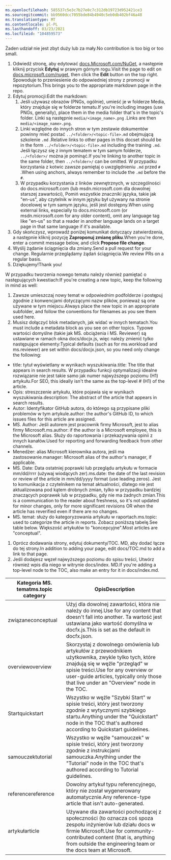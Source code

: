 ```yaml
---
ms.openlocfilehash: 585537c5e3c7b27e0c7c312db19723d952421ce3
ms.sourcegitcommit: bb9560dcc7055bde84b4940c5eb0db402bf46a48
ms.translationtype: MT
ms.contentlocale: pl-PL
ms.lasthandoff: 03/23/2021
ms.locfileid: "104859573"
---
```

<span data-ttu-id="fb19b-101">Żaden udział nie jest zbyt duży lub za mały.</span><span class="sxs-lookup"><span data-stu-id="fb19b-101">No contribution is too big or too small.</span></span>

1. <span data-ttu-id="fb19b-102">Odwiedź stronę, aby edytować [docs.Microsoft.com/NuGet](https://docs.microsoft.com/nuget/), a następnie kliknij przycisk **Edytuj** w prawym górnym rogu.</span><span class="sxs-lookup"><span data-stu-id="fb19b-102">Visit the page to edit on [docs.microsoft.com/nuget](https://docs.microsoft.com/nuget/), then click the **Edit** button on the top right.</span></span> <span data-ttu-id="fb19b-103">Spowoduje to przeniesienie do odpowiedniej strony z promocji w repozytorium.</span><span class="sxs-lookup"><span data-stu-id="fb19b-103">This brings you to the appropriate markdown page in the repo.</span></span>
1. <span data-ttu-id="fb19b-104">Edytuj promocji:</span><span class="sxs-lookup"><span data-stu-id="fb19b-104">Edit the markdown:</span></span>
    1. <span data-ttu-id="fb19b-105">Jeśli używasz obrazów (PNGs, ogólnie), umieść je w folderze Media, który znajduje się w folderze tematu.</span><span class="sxs-lookup"><span data-stu-id="fb19b-105">If you're including images (use PNGs, generally), place them in the media folder that's in the topic's folder.</span></span> <span data-ttu-id="fb19b-106">Linki są następnie `media/<image_name>.png` .</span><span class="sxs-lookup"><span data-stu-id="fb19b-106">Links are then `media/<image_name>.png`.</span></span>
    1. <span data-ttu-id="fb19b-107">Linki względne do innych stron w tym zestawie dokumentów powinny mieć postać `../<folder>/<topic-file>.md` obejmującą szkolenie `.md` .</span><span class="sxs-lookup"><span data-stu-id="fb19b-107">Relative links to other pages in this docset should be in the form `../<folder>/<topic-file>.md` including the training `.md`.</span></span> <span data-ttu-id="fb19b-108">Jeśli łączysz się z innym tematem w tym samym folderze, `../<folder>/` można je pominąć.</span><span class="sxs-lookup"><span data-stu-id="fb19b-108">If you're linking to another topic in the same folder, then `../<folder>/` can be omitted.</span></span> <span data-ttu-id="fb19b-109">W przypadku korzystania z kotwic zawsze pamiętaj o uwzględnieniu `.md` przed `#` .</span><span class="sxs-lookup"><span data-stu-id="fb19b-109">When using anchors, always remember to include the `.md` before the `#`.</span></span>
    1. <span data-ttu-id="fb19b-110">W przypadku korzystania z linków zewnętrznych, w szczególności do docs.microsoft.com (lub msdn.microsoft.com dla dowolnej starszej zawartości), Pomiń wszystkie znaczniki języka, takie jak "en-us", aby czytelnik w innym języku był używany na stronie docelowej w tym samym języku, jeśli jest dostępny.</span><span class="sxs-lookup"><span data-stu-id="fb19b-110">When using external links, especially to docs.microsoft.com (or msdn.microsoft.com for any older content), omit any language tag like "en-us" so that a reader in another language lands on a target page in that same language if it's available.</span></span>
1. <span data-ttu-id="fb19b-111">Gdy skończysz, wprowadź poniżej komunikat dotyczący zatwierdzenia, a następnie kliknij pozycję **Zaproponuj zmianę pliku**.</span><span class="sxs-lookup"><span data-stu-id="fb19b-111">When you're done, enter a commit message below, and click **Propose file change**.</span></span>
1. <span data-ttu-id="fb19b-112">Wyślij żądanie ściągnięcia dla zmiany.</span><span class="sxs-lookup"><span data-stu-id="fb19b-112">Send a pull request for your change.</span></span> <span data-ttu-id="fb19b-113">Regularnie przeglądamy żądań ściągnięcia.</span><span class="sxs-lookup"><span data-stu-id="fb19b-113">We review PRs on a regular basis.</span></span>
1. <span data-ttu-id="fb19b-114">Dziękujemy!</span><span class="sxs-lookup"><span data-stu-id="fb19b-114">Thank you!</span></span>

<span data-ttu-id="fb19b-115">W przypadku tworzenia nowego tematu należy również pamiętać o następujących kwestiach:</span><span class="sxs-lookup"><span data-stu-id="fb19b-115">If you're creating a new topic, keep the following in mind as well:</span></span>

1. <span data-ttu-id="fb19b-116">Zawsze umieszczaj nowy temat w odpowiednim podfolderze i postępuj zgodnie z konwencjami dotyczącymi nazw plików, ponieważ są one używane w tym miejscu.</span><span class="sxs-lookup"><span data-stu-id="fb19b-116">Always place the new topic in an appropriate subfolder, and follow the conventions for filenames as you see them used here.</span></span>
1. <span data-ttu-id="fb19b-117">Musisz dołączyć blok metadanych, jak widać w innych tematach.</span><span class="sxs-lookup"><span data-stu-id="fb19b-117">You must include a metadata block as you see on other topics.</span></span> <span data-ttu-id="fb19b-118">Typowe wartości domyślne (takie jak MS. obciążenia i MS. Reviewer) są ustawiane w ramach okna docs/docjx.js, więc należy zmienić tylko następujące elementy:</span><span class="sxs-lookup"><span data-stu-id="fb19b-118">Typical defaults (such as for ms.workload and ms.reviewer) are set within docs/docjx.json, so you need only change the following:</span></span>

  - <span data-ttu-id="fb19b-119">title: tytuł wyświetlany w wynikach wyszukiwania.</span><span class="sxs-lookup"><span data-stu-id="fb19b-119">title: The title that appears in search results.</span></span> <span data-ttu-id="fb19b-120">W przypadku funkcji optymalizacji idealne rozwiązanie nie jest takie samo jak numer najwyższego poziomu (H1) artykułu.</span><span class="sxs-lookup"><span data-stu-id="fb19b-120">For SEO, this ideally isn't the same as the top-level # (H1) of the article.</span></span>
  - <span data-ttu-id="fb19b-121">Opis: streszczenie artykułu, które pojawia się w wynikach wyszukiwania.</span><span class="sxs-lookup"><span data-stu-id="fb19b-121">description: The abstract of the article that appears in search results.</span></span>
  - <span data-ttu-id="fb19b-122">Autor: Identyfikator GitHub autora, do którego są przypisane pliki problemów w tym artykule.</span><span class="sxs-lookup"><span data-stu-id="fb19b-122">author: the author's GitHub ID, to which issues files for this article are assigned.</span></span>
  - <span data-ttu-id="fb19b-123">MS. Author: Jeśli autorem jest pracownik firmy Microsoft, jest to alias firmy Microsoft.</span><span class="sxs-lookup"><span data-stu-id="fb19b-123">ms.author: if the author is a Microsoft employee, this is the Microsoft alias.</span></span> <span data-ttu-id="fb19b-124">Służy do raportowania i przekazywania opinii z innych kanałów.</span><span class="sxs-lookup"><span data-stu-id="fb19b-124">Used for reporting and forwarding feedback from other channels.</span></span>
  - <span data-ttu-id="fb19b-125">Menedżer: alias Microsoft kierownika autora, jeśli ma zastosowanie.</span><span class="sxs-lookup"><span data-stu-id="fb19b-125">manager: Microsoft alias of the author's manager, if applicable.</span></span>
  - <span data-ttu-id="fb19b-126">MS. Date: Data ostatniej poprawki lub przeglądu artykułu w formacie mm/dd/rrrr (używaj wiodących zer).</span><span class="sxs-lookup"><span data-stu-id="fb19b-126">ms.date: the date of the last revision or review of the article in mm/dd/yyyy format (use leading zeros).</span></span> <span data-ttu-id="fb19b-127">Jest to komunikacja z czytelnikem na temat aktualności, dlatego nie jest aktualizowana pod kątem drobnych zmian, tylko w przypadku bardziej znaczących poprawek lub w przypadku, gdy nie ma żadnych zmian.</span><span class="sxs-lookup"><span data-stu-id="fb19b-127">This is a communication to the reader about freshness, so it's not updated for minor changes, only for more significant revisions OR when the article has reverified even if there are no changes.</span></span>
  - <span data-ttu-id="fb19b-128">MS. temat: służy do kategoryzowania artykułu w raportach.</span><span class="sxs-lookup"><span data-stu-id="fb19b-128">ms.topic: used to categorize the article in reports.</span></span> <span data-ttu-id="fb19b-129">Zobacz poniższą tabelę.</span><span class="sxs-lookup"><span data-stu-id="fb19b-129">See table below.</span></span> <span data-ttu-id="fb19b-130">Większość artykułów to "koncepcyjne".</span><span class="sxs-lookup"><span data-stu-id="fb19b-130">Most articles are "conceptual".</span></span> 
1. <span data-ttu-id="fb19b-131">Oprócz dodawania strony, edytuj dokumenty/TOC. MD, aby dodać łącze do tej strony.</span><span class="sxs-lookup"><span data-stu-id="fb19b-131">In addition to adding your page, edit docs/TOC.md to add a link to that page.</span></span>
1. <span data-ttu-id="fb19b-132">Jeśli dodajesz węzeł najwyższego poziomu do spisu treści, Utwórz również wpis dla niego w witrynie docs/index. MD.</span><span class="sxs-lookup"><span data-stu-id="fb19b-132">If you're adding a top-level node to the TOC, also make an entry for it in docs/index.md.</span></span>

| <span data-ttu-id="fb19b-133">Kategoria MS. temat</span><span class="sxs-lookup"><span data-stu-id="fb19b-133">ms.topic category</span></span> | <span data-ttu-id="fb19b-134">Opis</span><span class="sxs-lookup"><span data-stu-id="fb19b-134">Description</span></span> |
| --- | --- |
| <span data-ttu-id="fb19b-135">związane</span><span class="sxs-lookup"><span data-stu-id="fb19b-135">conceptual</span></span> | <span data-ttu-id="fb19b-136">Użyj dla dowolnej zawartości, która nie należy do innej.</span><span class="sxs-lookup"><span data-stu-id="fb19b-136">Use for any content that doesn't fall into another.</span></span> <span data-ttu-id="fb19b-137">Ta wartość jest ustawiana jako wartość domyślna w docfx.js.</span><span class="sxs-lookup"><span data-stu-id="fb19b-137">This is set as the default in docfx.json.</span></span> |
| <span data-ttu-id="fb19b-138">overview</span><span class="sxs-lookup"><span data-stu-id="fb19b-138">overview</span></span> | <span data-ttu-id="fb19b-139">Skorzystaj z dowolnego omówienia lub artykułów z przewodnikiem użytkownika, zwykle tylko tych, które znajdują się w węźle "przegląd" w spisie treści.</span><span class="sxs-lookup"><span data-stu-id="fb19b-139">Use for any overview or user-guide articles, typically only those that live under an "Overview" node in the TOC.</span></span> |
| <span data-ttu-id="fb19b-140">Start</span><span class="sxs-lookup"><span data-stu-id="fb19b-140">quickstart</span></span> | <span data-ttu-id="fb19b-141">Wszystko w węźle "Szybki Start" w spisie treści, który jest tworzony zgodnie z wytycznymi szybkiego startu.</span><span class="sxs-lookup"><span data-stu-id="fb19b-141">Anything under the "Quickstart" node in the TOC that's authored according to Quickstart guidelines.</span></span> |
| <span data-ttu-id="fb19b-142">samouczek</span><span class="sxs-lookup"><span data-stu-id="fb19b-142">tutorial</span></span> | <span data-ttu-id="fb19b-143">Wszystko w węźle "samouczek" w spisie treści, który jest tworzony zgodnie z instrukcjami samouczka.</span><span class="sxs-lookup"><span data-stu-id="fb19b-143">Anything under the "Tutorial" node in the TOC that's authored according to Tutorial guidelines.</span></span> |
| <span data-ttu-id="fb19b-144">reference</span><span class="sxs-lookup"><span data-stu-id="fb19b-144">reference</span></span> | <span data-ttu-id="fb19b-145">Dowolny artykuł typu referencyjnego, który nie został wygenerowany automatycznie.</span><span class="sxs-lookup"><span data-stu-id="fb19b-145">Any reference-type article that isn't auto-generated.</span></span> |
| <span data-ttu-id="fb19b-146">artykuł</span><span class="sxs-lookup"><span data-stu-id="fb19b-146">article</span></span> | <span data-ttu-id="fb19b-147">Używane dla zawartości pochodzącej z społeczności (to oznacza coś spoza zespołu inżynierów lub działu docs w firmie Microsoft.</span><span class="sxs-lookup"><span data-stu-id="fb19b-147">Use for community-contributed content (that is, anything from outside the engineering team or the docs team at Microsoft.</span></span> |
